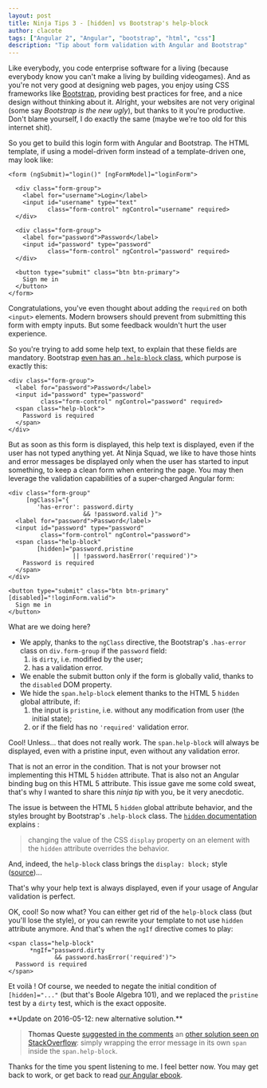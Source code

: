 ```yaml
---
layout: post
title: Ninja Tips 3 - [hidden] vs Bootstrap's help-block
author: clacote
tags: ["Angular 2", "Angular", "bootstrap", "html", "css"]
description: "Tip about form validation with Angular and Bootstrap"
---
```


Like everybody, you code enterprise software for a living
(because everybody know you can't make a living by building videogames).
And as you're not very good at designing web pages, you enjoy using CSS frameworks
like [Bootstrap](http://getbootstrap.com/), providing best practices for free,
and a nice design without thinking about it.
Alright, your websites are not very original (some say *Bootstrap is the new ugly*),
but thanks to it you're productive.
Don't blame yourself, I do exactly the same (maybe we're too old for this internet shit).

So you get to build this login form with Angular and Bootstrap.
The HTML template, if using a model-driven form instead of a template-driven one,
may look like:

    <form (ngSubmit)="login()" [ngFormModel]="loginForm">

      <div class="form-group">
        <label for="username">Login</label>
        <input id="username" type="text"
               class="form-control" ngControl="username" required>
      </div>

      <div class="form-group">
        <label for="password">Password</label>
        <input id="password" type="password"
               class="form-control" ngControl="password" required>
      </div>

      <button type="submit" class="btn btn-primary">
        Sign me in
      </button>
    </form>

Congratulations, you've even thought about adding the `required` on both `<input>` elements.
Modern browsers should prevent from submitting this form with empty inputs.
But some feedback wouldn't hurt the user experience.

So you're trying to add some help text, to explain that these fields are mandatory.
Bootstrap [even has an `.help-block` class](http://getbootstrap.com/css/#forms-help-text),
which purpose is exactly this:

    <div class="form-group">
      <label for="password">Password</label>
      <input id="password" type="password"
             class="form-control" ngControl="password" required>
      <span class="help-block">
        Password is required
      </span>
    </div>

But as soon as this form is displayed, this help text is displayed,
even if the user has not typed anything yet.
At Ninja Squad, we like to have those hints and error messages be displayed only
when the user has started to input something, to keep a clean form when entering the page.
You may then leverage the validation capabilities of a super-charged Angular form:

    <div class="form-group"
         [ngClass]="{
            'has-error': password.dirty
                         && !password.valid }">
      <label for="password">Password</label>
      <input id="password" type="password"
             class="form-control" ngControl="password">
      <span class="help-block"
            [hidden]="password.pristine
                      || !password.hasError('required')">
        Password is required
      </span>
    </div>

    <button type="submit" class="btn btn-primary" [disabled]="!loginForm.valid">
      Sign me in
    </button>

What are we doing here?

* We apply, thanks to the `ngClass` directive, the Bootstrap's `.has-error` class on `div.form-group` if the `password` field:
  1. is `dirty`, i.e. modified by the user;
  2. has a validation error.
* We enable the submit button only if the form is globally valid, thanks to the `disabled` DOM property.
* We hide the `span.help-block` element thanks to the HTML&nbsp;5 `hidden` global attribute, if:
   1. the input is `pristine`, i.e. without any modification from user (the initial state);
   2. or if the field has no `'required'` validation error.

Cool! Unless... that does not really work.
The `span.help-block` will always be displayed, even with a pristine input, even without any validation error.

That is not an error in the condition.
That is not your browser not implementing this HTML&nbsp;5 `hidden` attribute.
That is also not an Angular binding bug on this HTML&nbsp;5 attribute.
This issue gave me some cold sweat,
that's why I wanted to share this *ninja tip* with you, be it very anecdotic.

The issue is between the HTML&nbsp;5 `hidden` global attribute behavior,
and the styles brought by Bootstrap's `.help-block` class.
The [`hidden` documentation](https://developer.mozilla.org/en-US/docs/Web/HTML/Global_attributes/hidden) explains&nbsp;:

> changing the value of the CSS `display` property on an element
> with the `hidden` attribute overrides the behavior.

And, indeed, the `help-block` class brings the
`display: block;` style ([source](https://github.com/twbs/bootstrap/blob/v3.3.6/less/forms.less#L456))...

That's why your help text is always displayed,
even if your usage of Angular validation is perfect.

OK, cool! So now what?
You can either get rid of the `help-block` class (but you'll lose the style),
or you can rewrite your template to not use `hidden` attribute anymore.
And that's when the `ngIf` directive comes to play:

    <span class="help-block"
          *ngIf="password.dirty
                 && password.hasError('required')">
      Password is required
    </span>

Et voilà&nbsp;!
Of course, we needed to negate the initial condition of `[hidden]="..."` (but that's Boole Algebra 101),
and we replaced the `pristine` test by a `dirty` test, which is the exact opposite.

<a id="update" />
**Update on 2016-05-12: new alternative solution.**

> Thomas Queste [suggested in the comments](#comment-2671575902)
> an [other solution seen on StackOverflow](http://stackoverflow.com/questions/30744882/angular2-hidden-ignores/30746262#30746262):
> simply wrapping the error message in its own `span` inside the `span.help-block`.

Thanks for the time you spent listening to me. I feel better now.
You may get back to work, or get back to read [our Angular ebook](https://books.ninja-squad.com/angular).
